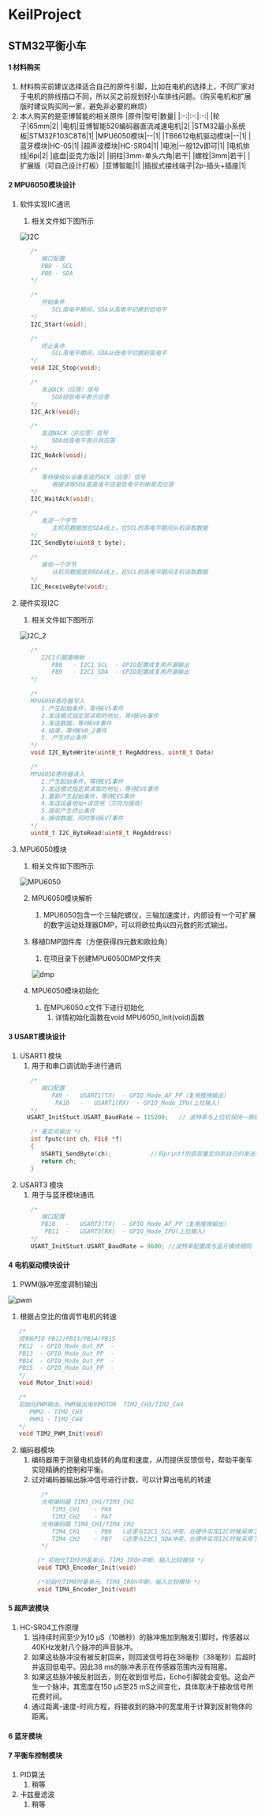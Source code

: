 # KeilProject
## STM32平衡小车
#### 1 材料购买
1. 材料购买前建议选择适合自己的原件引脚，比如在电机的选择上，不同厂家对于电机的排线插口不同，所以买之前规划好小车排线问题。（购买电机和扩展版时建议购买同一家，避免非必要的麻烦）
2. 本人购买的是亚博智能的相关原件
    |原件|型号|数量|
    |:-:|:-:|:-:|
    |轮子|65mm|2|
    |电机|亚博智能520编码器直流减速电机|2|
    |STM32最小系统板|STM32F103C8T6|1|
    |MPU6050模块|--|1|
    |TB6612电机驱动模块|--|1|
    |蓝牙模块|HC-05|1|
    |超声波模块|HC-SR04|1|
    |电池|一般12v即可|1|
    |电机排线|6pi|2|
    |底盘|亚克力版|2|
    |铜柱|3mm-单头六角|若干|
    |螺栓|3mm|若干|
    |扩展版（可自己设计打板）|亚博智能|1|
    |插拔式接线端子|2p-插头+插座|1|
#### 2 MPU6050模块设计
1. 软件实现IIC通讯
   1. 相关文件如下图所示

   ![I2C](https://github.com/lidongjie1/KeilProject/blob/dev-1/I2C.png)
   
   ```C
      /*
         端口配置
         PB8 - SCL
         PB9 - SDA
      */

      /*  
         开始条件
            SCL高电平期间，SDA从高电平切换到低电平
      */
      I2C_Start(void);

      /*     
         终止条件
            SCL高电平期间，SDA从低电平切换到高电平
      */
      void I2C_Stop(void);

      /*    
         发送ACK（应答）信号 
            SDA给低电平表示应答    
      */
      I2C_Ack(void);

      /*
         发送NACK（非应答）信号
            SDA给高电平表示非应答
      */
      I2C_NoAck(void);

      /*
         等待接收从设备发送的ACK（应答）信号
            根据读取SDA是高电平还是低电平判断是否应答
      */
      I2C_WaitAck(void);

      /*
         发送一个字节
            主机将数据放在SDA线上，在SCL的高电平期间从机读取数据
      */
      I2C_SendByte(uint8_t byte);
      
      /*
         接收一个字节
            从机将数据放到SDA线上，在SCL的高电平期间主机读取数据
      */
      I2C_ReceiveByte(void);
   ```
2. 硬件实现I2C
   1. 相关文件如下图所示
   
   ![I2C_2](https://github.com/lidongjie1/KeilProject/blob/dev-1/I2C_2.png)

   ```C
      /*
         I2C1引脚重映射
            PB8   - I2C1_SCL  - GPIO配置成复用开漏输出
            PB9   - I2C1_SDA  - GPIO配置成复用开漏输出
      */

      /* 
      MPU6050寄存器写入 
         1.产生起始条件，等待EV5事件
         2.发送模式指定其读取的地址，等待EV6事件
         3.发送数据，等待EV8事件
         4.结束，等待EV8_2事件
         5. 产生终止条件
      */
      void I2C_ByteWrite(uint8_t RegAddress, uint8_t Data) 

      /* 
      MPU6050寄存器读入 
         1.产生起始条件，等待EV5事件
         2.发送模式指定其读取的地址，等待EV6事件
         3.重新产生起始条件，等待EV5事件
         4.发送设备地址+读信号（方向为接收）
         5.提前产生终止条件
         6.接收数据，同时等待EV7事件
      */
      uint8_t I2C_ByteRead(uint8_t RegAddress)
   ```
3. MPU6050模块
   1. 相关文件如下图所示
   
   ![MPU6050](https://github.com/lidongjie1/KeilProject/blob/dev-1/MPU6050.png)

   2. MPU6050模块解析
      1. MPU6050包含一个三轴陀螺仪，三轴加速度计，内部设有一个可扩展的数字运动处理器DMP，可以将欧拉角以四元数的形式输出。
   3. 移植DMP固件库（方便获得四元数和欧拉角）
      1. 在项目录下创建MPU6050DMP文件夹
   
      ![dmp](https://github.com/lidongjie1/KeilProject/blob/dev-1/dmp.png)
      
   4. MPU6050模块初始化
      1. 在MPU6050.c文件下进行初始化
         1. 详情初始化函数在void MPU6050_Init(void)函数


#### 3 USART模块设计
1. USART1 模块
   1. 用于和串口调试助手进行通讯
   ```c
      /*
         端口配置
            PA9	-	USART1(TX)  - GPIO_Mode_AF_PP（复用推挽输出）
	         PA10	- 	USART1(RX)  - GPIO_Mode_IPU(上拉输入)
      */
     USART_InitStuct.USART_BaudRate = 115200;   // 波特率与上位机保持一致即可

      /* 重定向输出 */
      int fputc(int ch, FILE *f)
      {
         USART1_SendByte(ch);			//将printf的底层重定向到自己的发送字节函数
         return ch;
      }
   ```
2. USART3 模块
   1. 用于与蓝牙模块通讯
   ```c
      /*
         端口配置
         PB10	-	USART3(TX)  - GPIO_Mode_AF_PP（复用推挽输出）
	      PB11	- 	USART3(RX)  - GPIO_Mode_IPU(上拉输入)
      */
      USART_InitStuct.USART_BaudRate = 9600; //波特率配置成与蓝牙模块相同
   ```
#### 4 电机驱动模块设计
1. PWM(脉冲宽度调制)输出
   
![pwm](https://github.com/lidongjie1/KeilProject/blob/dev-1/pwm.png)


   1. 根据占空比的值调节电机的转速
   ```c
      /*
      控制GPIO PB12/PB13/PB14/PB15
      PB12	- GPIO_Mode_Out_PP	-
      PB13	- GPIO_Mode_Out_PP	-
      PB14	- GPIO_Mode_Out_PP	-
      PB15	- GPIO_Mode_Out_PP	-  
      */
      void Motor_Init(void)

      /*	
      初始化PWM输出，PWM输出电机MOTOR  TIM2_CH3/TIM2_CH4 
         PWM2 - TIM2_CH3
         PWM1 - TIM2_CH4
      */
      void TIM2_PWM_Init(void)
   ```
2. 编码器模块
   1. 编码器用于测量电机旋转的角度和速度，从而提供反馈信号，帮助平衡车实现精确的控制和平衡。
   2. 过对编码器输出脉冲信号进行计数，可以计算出电机的转速
   ```c
         /*
         光电编码器 TIM3_CH1/TIM3_CH2
            TIM3_CH1	- PA6
            TIM3_CH2	- PA7
         光电编码器 TIM4_CH1/TIM4_CH2
            TIM4_CH1	- PB6	(这里与I2C1_SCL冲突，在硬件实现I2C时候采用了引脚重映射)
            TIM4_CH2	- PB7	(这里与I2C1_SDA冲突，在硬件实现I2C时候采用了引脚重映射)
         */

        /* 初始化TIM3时基单元、TIM3_IRQn中断、输入比较模块 */
        void TIM3_Encoder_Init(void)

        /*初始化TIM4时基单元、TIM4_IRQn中断、输入比较模块 */
        void TIM4_Encoder_Init(void)
   ```

#### 5 超声波模块
1. HC-SR04工作原理
   1. 当持续时间至少为10 µS（10微秒）的脉冲施加到触发引脚时，传感器以40KHz发射八个脉冲的声音脉冲。
   2. 如果这些脉冲没有被反射回来，则回波信号将在38毫秒（38毫秒）后超时并返回低电平。因此38 ms的脉冲表示在传感器范围内没有阻塞。
   3. 如果这些脉冲被反射回去，则在收到信号后，Echo引脚就会变低。这会产生一个脉冲，其宽度在150 µS至25 mS之间变化，具体取决于接收信号所花费时间。
   4. 通过距离-速度-时间方程，将接收到的脉冲的宽度用于计算到反射物体的距离。

#### 6 蓝牙模块


#### 7 平衡车控制模块
1. PID算法
   1. 稍等
2. 卡兹曼滤波
   1. 稍等